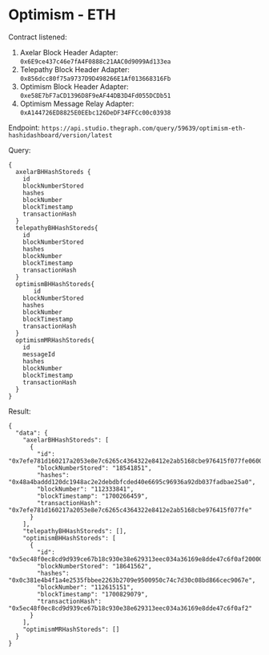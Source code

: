 # Optimism - ETH

Contract listened:

1. Axelar Block Header Adapter: `0x6E9ce437c46e7fA4F0888c21AAC0d9099Ad133ea`
2. Telepathy Block Header Adapter: `0x856dcc80f75a9737D9D498266E1Af013668316Fb`
3. Optimism Block Header Adapter: `0xe58E7bF7aCD1396D8F9eAF44DB3D4Fd055DCDb51`
4. Optimism Message Relay Adapter: `0xA144726ED8825E0EEbc126DeDF34FFCc00c03938`

Endpoint: `https://api.studio.thegraph.com/query/59639/optimism-eth-hashidashboard/version/latest`

Query:

```
{
  axelarBHHashStoreds {
    id
    blockNumberStored
    hashes
    blockNumber
    blockTimestamp
    transactionHash
  }
  telepathyBHHashStoreds{
    id
    blockNumberStored
    hashes
    blockNumber
    blockTimestamp
    transactionHash
  }
  optimismBHHashStoreds{
       id
    blockNumberStored
    hashes
    blockNumber
    blockTimestamp
    transactionHash
  }
  optimismMRHashStoreds{
    id
    messageId
    hashes
    blockNumber
    blockTimestamp
    transactionHash
  }
}
```

Result:

```
{
  "data": {
    "axelarBHHashStoreds": [
      {
        "id": "0x7efe781d160217a2053e8e7c6265c4364322e8412e2ab5168cbe976415f077fe06000000",
        "blockNumberStored": "18541851",
        "hashes": "0x48a4baddd120dc1948ac2e2debdbfcded40e6695c96936a92db037fadbae25a0",
        "blockNumber": "112333841",
        "blockTimestamp": "1700266459",
        "transactionHash": "0x7efe781d160217a2053e8e7c6265c4364322e8412e2ab5168cbe976415f077fe"
      }
    ],
    "telepathyBHHashStoreds": [],
    "optimismBHHashStoreds": [
      {
        "id": "0x5ec48f0ec8cd9d939ce67b18c930e38e629313eec034a36169e8dde47c6f0af200000000",
        "blockNumberStored": "18641562",
        "hashes": "0x0c381e4b4f1a4e2535fbbee2263b2709e9500950c74c7d30c08bd866cec9067e",
        "blockNumber": "112615151",
        "blockTimestamp": "1700829079",
        "transactionHash": "0x5ec48f0ec8cd9d939ce67b18c930e38e629313eec034a36169e8dde47c6f0af2"
      }
    ],
    "optimismMRHashStoreds": []
  }
}

```
